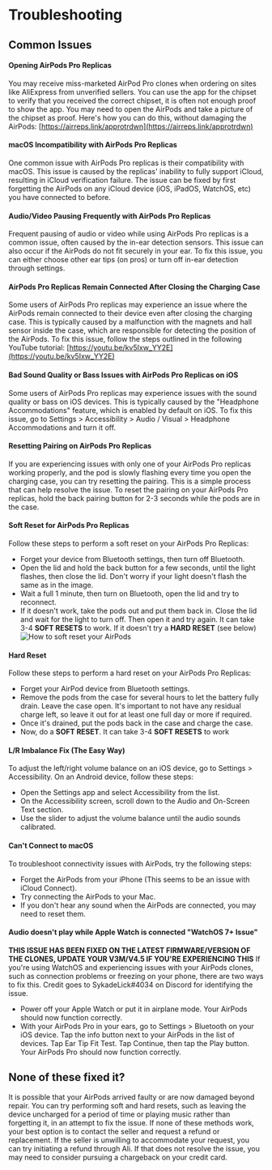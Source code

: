 # Troubleshooting

## **Common Issues**

#### **Opening AirPods Pro Replicas**
You may receive miss-marketed AirPod Pro clones when ordering on sites like AliExpress from unverified sellers. You can use the app for the chipset to verify that you received the correct chipset, it is often not enough proof to show the app. You may need to open the AirPods and take a picture of the chipset as proof. Here's how you can do this, without damaging the AirPods: [https://airreps.link/approtrdwn](https://airreps.link/approtrdwn)

#### **macOS Incompatibility with AirPods Pro Replicas**
One common issue with AirPods Pro replicas is their compatibility with macOS. This issue is caused by the replicas' inability to fully support iCloud, resulting in iCloud verification failure. The issue can be fixed by first forgetting the AirPods on any iCloud device (iOS, iPadOS, WatchOS, etc) you have connected to before.

#### **Audio/Video Pausing Frequently with AirPods Pro Replicas**
Frequent pausing of audio or video while using AirPods Pro replicas is a common issue, often caused by the in-ear detection sensors. This issue can also occur if the AirPods do not fit securely in your ear. To fix this issue, you can either choose other ear tips (on pros) or turn off in-ear detection through settings.

#### **AirPods Pro Replicas Remain Connected After Closing the Charging Case**
Some users of AirPods Pro replicas may experience an issue where the AirPods remain connected to their device even after closing the charging case. This is typically caused by a malfunction with the magnets and hall sensor inside the case, which are responsible for detecting the position of the AirPods. To fix this issue, follow the steps outlined in the following YouTube tutorial: [https://youtu.be/kv5Ixw_YY2E](https://youtu.be/kv5Ixw_YY2E)

#### **Bad Sound Quality or Bass Issues with AirPods Pro Replicas on iOS**
Some users of AirPods Pro replicas may experience issues with the sound quality or bass on iOS devices. This is typically caused by the "Headphone Accommodations" feature, which is enabled by default on iOS. To fix this issue, go to Settings > Accessibility > Audio / Visual > Headphone Accommodations and turn it off.

#### **Resetting Pairing on AirPods Pro Replicas**
If you are experiencing issues with only one of your AirPods Pro replicas working properly, and the pod is slowly flashing every time you open the charging case, you can try resetting the pairing. This is a simple process that can help resolve the issue. To reset the pairing on your AirPods Pro replicas, hold the back pairing button for 2-3 seconds while the pods are in the case.

#### **Soft Reset for AirPods Pro Replicas**
Follow these steps to perform a soft reset on your AirPods Pro Replicas:
- Forget your device from Bluetooth settings, then turn off Bluetooth.
- Open the lid and hold the back button for a few seconds, until the light flashes, then close the lid. Don't worry if your light doesn't flash the same as in the image.
- Wait a full 1 minute, then turn on Bluetooth, open the lid and try to reconnect.
- If it doesn't work, take the pods out and put them back in. Close the lid and wait for the light to turn off. Then open it and try again. It can take 3-4 **SOFT RESETS** to work. If it doesn't try a **HARD RESET** (see below)
![How to soft reset your AirPods](./airpodssoftreset.png)

#### **Hard Reset**
Follow these steps to perform a hard reset on your AirPods Pro Replicas:
- Forget your AirPod device from Bluetooth settings.
- Remove the pods from the case for several hours to let the battery fully drain. Leave the case open. It's important to not have any residual charge left, so leave it out for at least one full day or more if required.
- Once it's drained, put the pods back in the case and charge the case.
- Now, do a **SOFT RESET**. It can take 3-4 **SOFT RESETS** to work

#### **L/R Imbalance Fix (The Easy Way)**
To adjust the left/right volume balance on an iOS device, go to Settings > Accessibility. On an Android device, follow these steps:
- Open the Settings app and select Accessibility from the list.
- On the Accessibility screen, scroll down to the Audio and On-Screen Text section.
- Use the slider to adjust the volume balance until the audio sounds calibrated.

#### **Can't Connect to macOS**
To troubleshoot connectivity issues with AirPods, try the following steps:
- Forget the AirPods from your iPhone (This seems to be an issue with iCloud Connect).
- Try connecting the AirPods to your Mac.
- If you don't hear any sound when the AirPods are connected, you may need to reset them.

#### **Audio doesn't play while Apple Watch is connected "WatchOS 7+ Issue"**
**THIS ISSUE HAS BEEN FIXED ON THE LATEST FIRMWARE/VERSION OF THE CLONES, UPDATE YOUR V3M/V4.5 IF YOU'RE EXPERIENCING THIS**
If you're using WatchOS and experiencing issues with your AirPods clones, such as connection problems or freezing on your phone, there are two ways to fix this. Credit goes to SykadeLick#4034 on Discord for identifying the issue.
- Power off your Apple Watch or put it in airplane mode. Your AirPods should now function correctly.
- With your AirPods Pro in your ears, go to Settings > Bluetooth on your iOS device. Tap the info button next to your AirPods in the list of devices. Tap Ear Tip Fit Test. Tap Continue, then tap the Play button. Your AirPods Pro should now function correctly.

## **None of these fixed it?**
It is possible that your AirPods arrived faulty or are now damaged beyond repair. You can try performing soft and hard resets, such as leaving the device uncharged for a period of time or playing music rather than forgetting it, in an attempt to fix the issue. If none of these methods work, your best option is to contact the seller and request a refund or replacement. If the seller is unwilling to accommodate your request, you can try initiating a refund through Ali. If that does not resolve the issue, you may need to consider pursuing a chargeback on your credit card.
